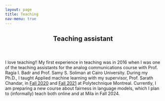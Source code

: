 ```yaml
---
layout: page
title: Teaching
nav-menu: true
---
```


<!-- Main -->
<div id="main" class="alt">

<!-- One -->

<section id="one">
	<div class="inner">
		<header class="major">
			<h1>Teaching assistant</h1>
		</header>
<div class="column">
I love teaching!! My first experience in teaching was in 2016 when I was one of the teaching assistants for the analog communications course with Prof. Ragia I. Badr and Prof. Samy S. Soliman at Cairo University. During my Ph.D., I taught Applied machine learning with my supervisor, Prof. Sarath Chandar, in <a href="https://sarathchandar.in/teaching/ml/fall2020/">Fall 2020</a> and <a href="https://chandar-lab.github.io/INF8245E/2021/">Fall 2021</a> at Polytechnique Montreal. Currently, I am preparing a new course about fairness in language models, which I plan to (informally) teach both online and at Mila in Fall 2024.
</div>


<!-- Content -->



</div>


